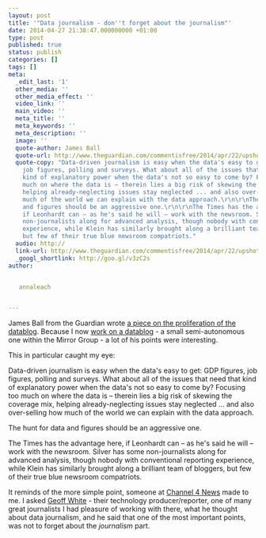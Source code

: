 ```yaml
---
layout: post
title: '"Data journalism - don''t forget about the journalism"'
date: 2014-04-27 21:38:47.000000000 +01:00
type: post
published: true
status: publish
categories: []
tags: []
meta:
  _edit_last: '1'
  other_media: ''
  other_media_effect: ''
  video_link: ''
  main_video: ''
  meta_title: ''
  meta_keywords: ''
  meta_description: ''
  image: ''
  quote-author: James Ball
  quote-url: http://www.theguardian.com/commentisfree/2014/apr/22/upshot-vox-fivethirtyeight-data-journalism-golden-age
  quote-copy: "Data-driven journalism is easy when the data's easy to get: GDP figures,
    job figures, polling and surveys. What about all of the issues that need that
    kind of explanatory power when the data's not so easy to come by? Focusing too
    much on where the data is – therein lies a big risk of skewing the coverage mix,
    helping already-neglecting issues stay neglected ... and also over-selling how
    much of the world we can explain with the data approach.\r\n\r\nThe hunt for data
    and figures should be an aggressive one.\r\n\r\nThe Times has the advantage here,
    if Leonhardt can – as he's said he will – work with the newsroom. Silver has some
    non-journalists along for advanced analysis, though nobody with conventional reporting
    experience, while Klein has similarly brought along a brilliant team of bloggers,
    but few of their true blue newsroom compatriots."
  audio: http://
  link-url: http://www.theguardian.com/commentisfree/2014/apr/22/upshot-vox-fivethirtyeight-data-journalism-golden-age
  _googl_shortlink: http://goo.gl/v3zC2s
author:


   annaleach


---
```


James Ball from the Guardian wrote [a piece on the proliferation of the datablog](http://www.theguardian.com/commentisfree/2014/apr/22/upshot-vox-fivethirtyeight-data-journalism-golden-age). Because I now [work on a datablog](http://ampp3d.mirror.co.uk/) - a small semi-autonomous one within the Mirror Group - a lot of his points were interesting. 

This in particular caught my eye:
> 
Data-driven journalism is easy when the data's easy to get: GDP figures, 
job figures, polling and surveys. What about all of the issues that need 
that kind of explanatory power when the data's not so easy to come by? 
Focusing too much on where the data is – therein lies a big risk of skewing 
the coverage mix, helping already-neglecting issues stay neglected ... and 
also over-selling how much of the world we can explain with the data approach.

The hunt for data and figures should be an aggressive one.

The Times has the advantage here, if Leonhardt can – as he's said he will – 
work with the newsroom. Silver has some non-journalists along for advanced 
analysis, though nobody with conventional reporting experience, while Klein 
has similarly brought along a brilliant team of bloggers, but few of their true blue newsroom compatriots.

It reminds of the more simple point, someone at [Channel 4 News](http://www.channel4.com/news/) made to me. I asked [Geoff White](https://twitter.com/geoffwhite247) - their technology producer/reporter, one of many great journalists I had pleasure of working with there, what he thought about data journalism, and he said that one of the most important points, was not to forget about the _journalism_ part. 
